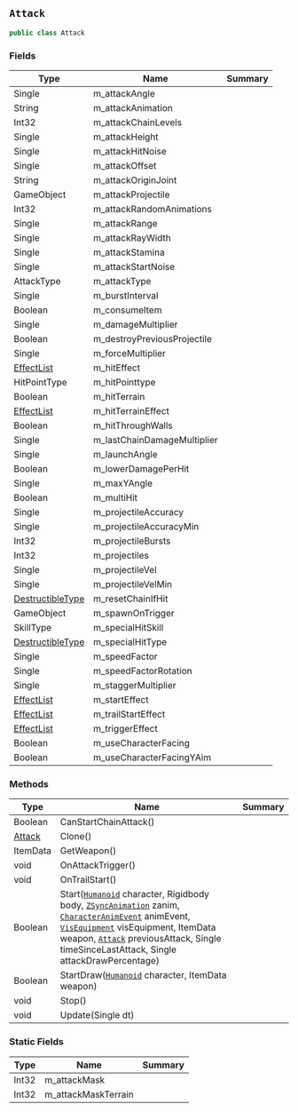 ## `Attack`

```csharp
public class Attack

```

### Fields

| Type | Name | Summary | 
| --- | --- | --- | 
| Single | m_attackAngle |  | 
| String | m_attackAnimation |  | 
| Int32 | m_attackChainLevels |  | 
| Single | m_attackHeight |  | 
| Single | m_attackHitNoise |  | 
| Single | m_attackOffset |  | 
| String | m_attackOriginJoint |  | 
| GameObject | m_attackProjectile |  | 
| Int32 | m_attackRandomAnimations |  | 
| Single | m_attackRange |  | 
| Single | m_attackRayWidth |  | 
| Single | m_attackStamina |  | 
| Single | m_attackStartNoise |  | 
| AttackType | m_attackType |  | 
| Single | m_burstInterval |  | 
| Boolean | m_consumeItem |  | 
| Single | m_damageMultiplier |  | 
| Boolean | m_destroyPreviousProjectile |  | 
| Single | m_forceMultiplier |  | 
| [EffectList](./EffectList.md) | m_hitEffect |  | 
| HitPointType | m_hitPointtype |  | 
| Boolean | m_hitTerrain |  | 
| [EffectList](./EffectList.md) | m_hitTerrainEffect |  | 
| Boolean | m_hitThroughWalls |  | 
| Single | m_lastChainDamageMultiplier |  | 
| Single | m_launchAngle |  | 
| Boolean | m_lowerDamagePerHit |  | 
| Single | m_maxYAngle |  | 
| Boolean | m_multiHit |  | 
| Single | m_projectileAccuracy |  | 
| Single | m_projectileAccuracyMin |  | 
| Int32 | m_projectileBursts |  | 
| Int32 | m_projectiles |  | 
| Single | m_projectileVel |  | 
| Single | m_projectileVelMin |  | 
| [DestructibleType](./DestructibleType.md) | m_resetChainIfHit |  | 
| GameObject | m_spawnOnTrigger |  | 
| SkillType | m_specialHitSkill |  | 
| [DestructibleType](./DestructibleType.md) | m_specialHitType |  | 
| Single | m_speedFactor |  | 
| Single | m_speedFactorRotation |  | 
| Single | m_staggerMultiplier |  | 
| [EffectList](./EffectList.md) | m_startEffect |  | 
| [EffectList](./EffectList.md) | m_trailStartEffect |  | 
| [EffectList](./EffectList.md) | m_triggerEffect |  | 
| Boolean | m_useCharacterFacing |  | 
| Boolean | m_useCharacterFacingYAim |  | 


### Methods

| Type | Name | Summary | 
| --- | --- | --- | 
| Boolean | CanStartChainAttack() |  | 
| [Attack](./Attack.md) | Clone() |  | 
| ItemData | GetWeapon() |  | 
| void | OnAttackTrigger() |  | 
| void | OnTrailStart() |  | 
| Boolean | Start([`Humanoid`](./Humanoid.md) character, Rigidbody body, [`ZSyncAnimation`](./ZSyncAnimation.md) zanim, [`CharacterAnimEvent`](./CharacterAnimEvent.md) animEvent, [`VisEquipment`](./VisEquipment.md) visEquipment, ItemData weapon, [`Attack`](./Attack.md) previousAttack, Single timeSinceLastAttack, Single attackDrawPercentage) |  | 
| Boolean | StartDraw([`Humanoid`](./Humanoid.md) character, ItemData weapon) |  | 
| void | Stop() |  | 
| void | Update(Single dt) |  | 


### Static Fields

| Type | Name | Summary | 
| --- | --- | --- | 
| Int32 | m_attackMask |  | 
| Int32 | m_attackMaskTerrain |  | 


